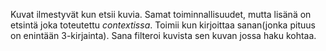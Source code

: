Kuvat ilmestyvät kun etsii kuvia.
Samat toiminnallisuudet, mutta lisänä on etsintä joka toteutettu _contextissa_. Toimii kun kirjoittaa sanan(jonka pituus on enintään 3-kirjainta). Sana filteroi kuvista sen kuvan jossa haku kohtaa.

